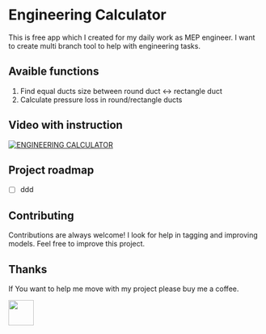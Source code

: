 # Engineering Calculator
This is free app which I created for my daily work as MEP engineer. I want to create multi branch tool to help with engineering tasks.

## Avaible functions
1. Find equal ducts size between round duct <-> rectangle duct
2. Calculate pressure loss in round/rectangle ducts
   
## Video with instruction
[![ENGINEERING CALCULATOR](https://github.com/user-attachments/assets/e2e5d41e-be59-4ab8-ad8c-39b01e7284de)](https://youtu.be/5BYdaI4kRNo "Engineering Calculator")

## Project roadmap

- [ ]  ddd

## Contributing

Contributions are always welcome! I look for help in tagging and improving models. Feel free to improve this project.

## Thanks
If You want to help me move with my project please buy me a coffee.

<a href="https://www.buymeacoffee.com/produktywnl" target="blank"><img align="center" src="https://img.shields.io/badge/Buy_Me_A_Coffee-FFDD00?style=for-the-badge&logo=buy-me-a-coffee&logoColor=black" title = "Buy me coffee" alt="" height="50" /></a>
